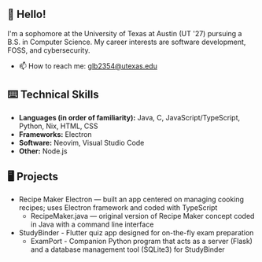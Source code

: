 ## 👋 Hello! 

I'm a sophomore at the University of Texas at Austin (UT '27) pursuing a B.S. in Computer Science. My career interests are software development, FOSS, and cybersecurity.
- 📫 How to reach me: glb2354@utexas.edu 

## ⌨️ Technical Skills 
- **Languages (in order of familiarity):** Java, C, JavaScript/TypeScript, Python, Nix, HTML, CSS
- **Frameworks:** Electron
- **Software:** Neovim, Visual Studio Code
- **Other:** Node.js

## 🖥 Projects 
- Recipe Maker Electron — built an app centered on managing cooking recipes; uses Electron framework and coded with TypeScript
  - RecipeMaker.java — original version of Recipe Maker concept coded in Java with a command line interface
- StudyBinder - Flutter quiz app designed for on-the-fly exam preparation
  - ExamPort -  Companion Python program that acts as a server (Flask) and a database management tool (SQLite3) for StudyBinder
 
